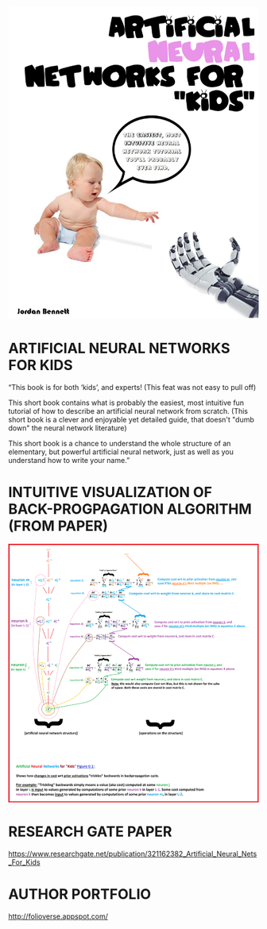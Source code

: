 ![Alt text](https://github.com/JordanMicahBennett/Artificial-neural-networks-for-kids/blob/master/_image_i.png "default page")

ARTIFICIAL NEURAL NETWORKS FOR KIDS
============================================

“This book is for both ‘kids’, and experts! (This feat was not easy to pull off)

This short book contains what is probably the easiest, most intuitive fun tutorial of how to describe an artificial neural network from scratch. (This short book is a clever and enjoyable yet detailed guide, that doesn't "dumb down" the neural network literature)

This short book is a chance to understand the whole structure of an elementary, but powerful artificial neural network, just as well as you understand how to write your name.”

INTUITIVE VISUALIZATION OF BACK-PROGPAGATION ALGORITHM (FROM PAPER)
============================================
![Alt text](https://github.com/JordanMicahBennett/Artificial-neural-networks-for-kids/blob/master/_image_ii.png "default page")


RESEARCH GATE PAPER
============================================
https://www.researchgate.net/publication/321162382_Artificial_Neural_Nets_For_Kids


AUTHOR PORTFOLIO
============================================
http://folioverse.appspot.com/
